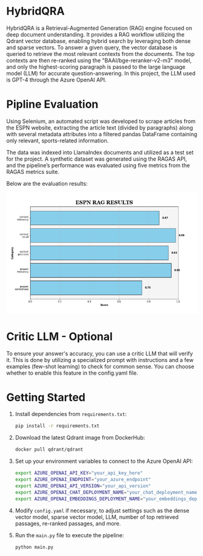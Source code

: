 # HybridQRA

 HybridQRA is a Retrieval-Augmented Generation (RAG) engine focused on deep document understanding. It provides a RAG workflow utilizing the Qdrant vector database, enabling hybrid search by leveraging both dense and sparse vectors. To answer a given query, the vector database is queried to retrieve the most relevant contexts from the documents. The top contexts are then re-ranked using the "BAAI/bge-reranker-v2-m3" model, and only the highest-scoring paragraph is passed to the large language model (LLM) for accurate question-answering. In this project, the LLM used is GPT-4 through the Azure OpenAI API.

# Pipline Evaluation
Using Selenium, an automated script was developed to scrape articles from the ESPN website, extracting the article text (divided by paragraphs) along with several metadata attributes into a filtered pandas DataFrame containing only relevant, sports-related information.

The data was indexed into LlamaIndex documents and utilized as a test set for the project. A synthetic dataset was generated using the RAGAS API, and the pipeline’s performance was evaluated using five metrics from the RAGAS metrics suite.

Below are the evaluation results:

![RAG Stats](./ESPN_RAG_STATS.png)

# Critic LLM - Optional
To ensure your answer's accuracy, you can use a critic LLM that will verify it. This is done by utilizing a specialized prompt with instructions and a few examples (few-shot learning) to check for common sense. You can choose whether to enable this feature in the config.yaml file. 

# Getting Started

1. Install dependencies from `requirements.txt`:
    ```bash
    pip install -r requirements.txt
    ```

2. Download the latest Qdrant image from DockerHub:
    ```bash
    docker pull qdrant/qdrant
    ```

3. Set up your environment variables to connect to the Azure OpenAI API:
    ```bash
    export AZURE_OPENAI_API_KEY="your_api_key_here"
    export AZURE_OPENAI_ENDPOINT="your_azure_endpoint"
    export AZURE_OPENAI_API_VERSION="your_api_version"
    export AZURE_OPENAI_CHAT_DEPLOYMENT_NAME="your_chat_deployment_name"
    export AZURE_OPENAI_EMBEDDINGS_DEPLOYMENT_NAME="your_embeddings_deployment_name"
    ```

4. Modify `config.yaml` if necessary, to adjust settings such as the dense vector model, sparse vector model, LLM, number of top retrieved passages, re-ranked passages, and more.

5. Run the `main.py` file to execute the pipeline:
    ```bash
    python main.py
    ```

